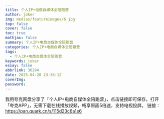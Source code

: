 ```yaml
---
title: 个人IP+电商自媒体全陪跑营
author: joker
img: medias/featureimages/6.jpg
top: false
cover: false
toc: true
mathjax: false
summary: 个人IP+电商自媒体全陪跑营
categories: 个人IP+电商自媒体全陪跑营
tags:
  - 个人IP+电商自媒体全陪跑营
keywords: joker
essay: false
abbrlink: 36294
date: 2025-04-20 23:38:12
coverImg:
password:
---
```


我用夸克网盘分享了「个人IP+电商自媒体全陪跑营」，点击链接即可保存。打开「夸克APP」，无需下载在线播放视频，畅享原画5倍速，支持电视投屏。
链接：https://pan.quark.cn/s/115d23c6a1e6
